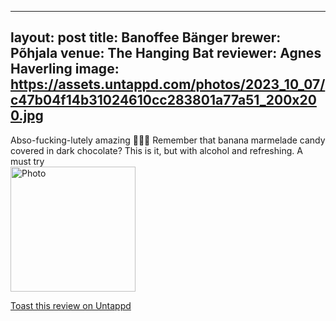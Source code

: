 
---
layout: post
title:  Banoffee Bänger
brewer: Põhjala
venue: The Hanging Bat
reviewer: Agnes Haverling
image: https://assets.untappd.com/photos/2023_10_07/c47b04f14b31024610cc283801a77a51_200x200.jpg
---

Abso&#45;fucking&#45;lutely amazing 🍌🍫🥃
Remember that banana marmelade candy covered in dark chocolate? This is it, but with alcohol and refreshing. A must try
						  <br />
						  <img height="200" width="200" src="https://assets.untappd.com/photos/2023_10_07/c47b04f14b31024610cc283801a77a51_200x200.jpg" alt="Photo">         
						
[Toast this review on Untappd](https://untappd.com/user/&#45;Spacebacon&#45;/checkin/1320685324)
